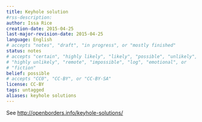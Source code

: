 ```yaml
---
title: Keyhole solution
#rss-description: 
author: Issa Rice
creation-date: 2015-04-25
last-major-revision-date: 2015-04-25
language: English
# accepts "notes", "draft", "in progress", or "mostly finished"
status: notes
# accepts "certain", "highly likely", "likely", "possible", "unlikely",
# "highly unlikely", "remote", "impossible", "log", "emotional", or
# "fiction"
belief: possible
# accepts "CC0", "CC-BY", or "CC-BY-SA"
license: CC-BY
tags: untagged
aliases: keyhole solutions
---
```


See <http://openborders.info/keyhole-solutions/>
